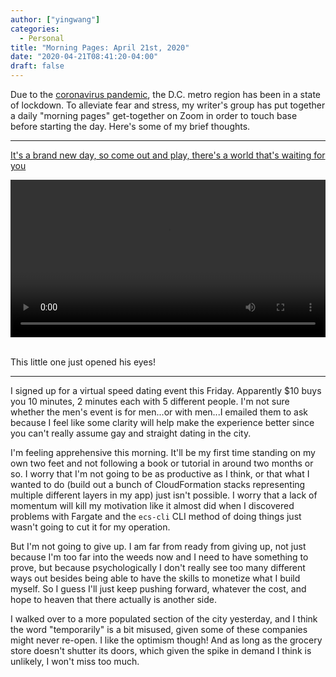 ```yaml
---
author: ["yingwang"]
categories:
  - Personal
title: "Morning Pages: April 21st, 2020"
date: "2020-04-21T08:41:20-04:00"
draft: false
---
```


Due to the [coronavirus
pandemic](https://en.wikipedia.org/wiki/2019-20_coronavirus_pandemic), the D.C.
metro region has been in a state of lockdown. To alleviate fear and stress, my
writer's group has put together a daily "morning pages" get-together on Zoom in
order to touch base before starting the day. Here's some of my brief thoughts.

---

[It's a brand new day, so come out and play, there's a world that's waiting for
you](https://en.wikipedia.org/wiki/Timothy_Goes_to_School)

<!-- https://stackoverflow.com/a/26276254 -->
<video style="width: 100%; width: -moz-available; width: -webkit-fill-available; width: fill-available; max-width: 100%;" controls>
    <source src="/video/posts/2020/04/21/morning_pages.mp4" type="video/mp4">
    Your browser does not support HTML5 video.
</video>
<br/>
<br/>

This little one just opened his eyes!

---

I signed up for a virtual speed dating event this Friday. Apparently $10 buys
you 10 minutes, 2 minutes each with 5 different people. I'm not sure whether the
men's event is for men...or with men...I emailed them to ask because I feel like
some clarity will help make the experience better since you can't really assume
gay and straight dating in the city.

I'm feeling apprehensive this morning. It'll be my first time standing on my own
two feet and not following a book or tutorial in around two months or so. I
worry that I'm not going to be as productive as I think, or that what I wanted
to do (build out a bunch of CloudFormation stacks representing multiple
different layers in my app) just isn't possible. I worry that a lack of momentum
will kill my motivation like it almost did when I discovered problems with
Fargate and the `ecs-cli` CLI method of doing things just wasn't going to cut it
for my operation.

But I'm not going to give up. I am far from ready from giving up, not just
because I'm too far into the weeds now and I need to have something to prove,
but because psychologically I don't really see too many different ways out
besides being able to have the skills to monetize what I build myself. So I
guess I'll just keep pushing forward, whatever the cost, and hope to heaven that
there actually is another side.

I walked over to a more populated section of the city yesterday, and I think the
word "temporarily" is a bit misused, given some of these companies might never
re-open. I like the optimism though! And as long as the grocery store doesn't
shutter its doors, which given the spike in demand I think is unlikely, I won't
miss too much.
